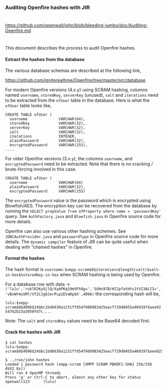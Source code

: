 ### Auditing Openfire hashes with JtR

##
#
https://github.com/openwall/john/blob/bleeding-jumbo/doc/Auditing-Openfire.md
#
##

This document describes the process to audit Openfire hashes.


#### Extract the hashes from the database

The various database schemas are described at the following link,

https://github.com/igniterealtime/Openfire/tree/master/src/database

For modern Openfire versions (4.x.y) using SCRAM hashing, columns named
`username`, `storedKey`, `serverKey` (unused), `salt` and `iterations` need to
be extracted from the `ofUser` table in the database. Here is what the `ofUser`
table looks like,


```
CREATE TABLE ofUser (
  username              VARCHAR(64),
  storedKey             VARCHAR(32),
  serverKey             VARCHAR(32),
  salt                  VARCHAR(32),
  iterations            INTEGER,
  plainPassword         VARCHAR(32),
  encryptedPassword     VARCHAR(255),
....
```

For older Openfire versions (3.x.y), the columns `username`, and
`encryptedPassword` need to be extracted. Note that there is no cracking /
brute-forcing involved in this case.

```
CREATE TABLE ofUser (
  username              VARCHAR(64)
  plainPassword         VARCHAR(32),
  encryptedPassword     VARCHAR(255)
```

The `encryptedPassword` value is the password which is encrypted using
Blowfish/AES. The encryption key can be recovered from the database by running
the `SELECT propValue from ofProperty where name = 'passwordKey'` query. See
`AuthFactory.java` and `Blowfish.java` in Openfire source code for more
details.


Openfire can also use various other hashing schemes. See `JDBCAuthProvider.java`
and `passwordType` in Openfire source code for more details. The `dynamic
compiler` feature of JtR can be quite useful when dealing with "chained hashes"
in Openfire.


#### Format the hashes

The hash format is `username:$xmpp-scram$0$iterations$length(salt)$salt-in-hex$%storedKey-in-hex` when SCRAM
hashing is being used by Openfire.

For a database row with data -> `('lulu','ruklR2KyOjlQ/XyAPKq19mVFh8g=','SUHs97B/HZJpfatHts1tVI3ALII=','vBvWY4oSMf/VT2CJg0JerPcp2EVaRpGX',4096)` the corresponding hash will be,

`lulu:$xmpp-scram$0$4096$24$bc1bd6638a1231ffd54f608983425eacf729d8455a469197$aee9254762b23a3950fd7c....`

Note: The `salt` and `storedKey` values need to be Base64 decoded first.


#### Crack the hashes with JtR

```
$ cat hashes
lulu:$xmpp-scram$0$4096$24$bc1bd6638a1231ffd54f608983425eacf729d8455a469197$aee9254762b23a3950fd7c803caab5f6654587c8
```

```
$ ../run/john hashes
Loaded 1 password hash (xmpp-scram [XMPP SCRAM PBKDF2-SHA1 256/256 AVX2 8x])
Will run 4 OpenMP threads
Press 'q' or Ctrl-C to abort, almost any other key for status
openwall123      (lulu)
```
